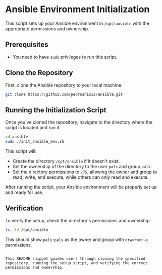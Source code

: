 
# Ansible Environment Initialization

This script sets up your Ansible environment in `/opt/ansible` with the appropriate permissions and ownership.

## Prerequisites

- You need to have `sudo` privileges to run this script.

## Clone the Repository

First, clone the Ansible repository to your local machine:

```bash
git clone https://github.com/pedroanisio/ansible.git
```

## Running the Initialization Script

Once you've cloned the repository, navigate to the directory where the script is located and run it:

```bash
cd ansible
sudo ./init_ansible_env.sh
```

This script will:
- Create the directory `/opt/ansible` if it doesn't exist.
- Set the ownership of the directory to the user `pals` and group `pals`.
- Set the directory permissions to `775`, allowing the owner and group to read, write, and execute, while others can only read and execute.

After running the script, your Ansible environment will be properly set up and ready for use.

## Verification

To verify the setup, check the directory's permissions and ownership:

```bash
ls -ld /opt/ansible
```

This should show `pals:pals` as the owner and group with `drwxrwxr-x` permissions.
```

This README snippet guides users through cloning the specified repository, running the setup script, and verifying the correct permissions and ownership.
